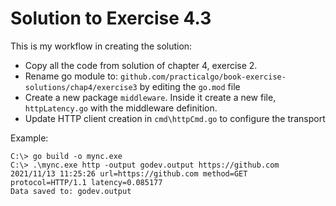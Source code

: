 # Solution to Exercise 4.3

This is my workflow in creating the solution:

- Copy all the code from solution of chapter 4, exercise 2.
- Rename go module to: `github.com/practicalgo/book-exercise-solutions/chap4/exercise3` 
  by editing the `go.mod` file
- Create a new package `middleware`. Inside it create a new file, `httpLatency.go` with the middleware
  definition. 
- Update HTTP client creation in `cmd\httpCmd.go` to configure the transport

Example:

```
C:\> go build -o mync.exe
C:\> .\mync.exe http -output godev.output https://github.com
2021/11/13 11:25:26 url=https://github.com method=GET protocol=HTTP/1.1 latency=0.085177
Data saved to: godev.output
```